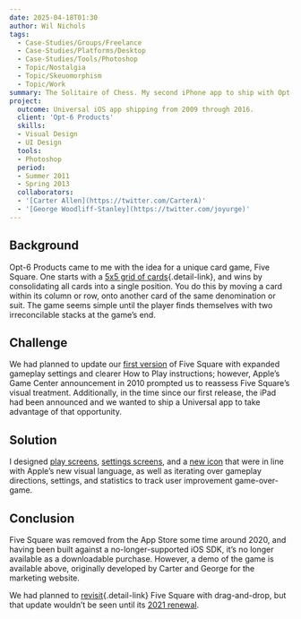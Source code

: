 ```yaml
---
date: 2025-04-18T01:30
author: Wil Nichols
tags:
  - Case-Studies/Groups/Freelance
  - Case-Studies/Platforms/Desktop
  - Case-Studies/Tools/Photoshop
  - Topic/Nostalgia
  - Topic/Skeuomorphism
  - Topic/Work
summary: The Solitaire of Chess. My second iPhone app to ship with Opt-6 Products in 2009, Five Square later received an overhaul in 2011 with a brand-new, shining UI.
project:
  outcome: Universal iOS app shipping from 2009 through 2016.
  client: 'Opt-6 Products'
  skills:
  - Visual Design
  - UI Design
  tools:
  - Photoshop
  period: 
  - Summer 2011 
  - Spring 2013
  collaborators: 
  - '[Carter Allen](https://twitter.com/CarterA)'
  - '[George Woodliff-Stanley](https://twitter.com/joyurge)'
---
```


## Background

Opt-6 Products came to me with the idea for a unique card game, Five Square. One starts with a [5x5 grid of cards](#grid){.detail-link}, and wins by consolidating all cards into a single position. You do this by moving a card within its column or row, onto another card of the same denomination or suit. The game seems simple until the player finds themselves with two irreconcilable stacks at the game’s end.  

## Challenge

We had planned to update our [first version](TODO) of Five Square with expanded gameplay settings and clearer How to Play instructions; however, Apple’s Game Center announcement in 2010 prompted us to reassess Five Square’s visual treatment. Additionally, in the time since our first release, the iPad had been announced and we wanted to ship a Universal app to take advantage of that opportunity.

## Solution

I designed [play screens](#play-screens), [settings screens](#settings-screens), and a [new icon](#icon) that were in line with Apple’s new visual language, as well as iterating over gameplay directions, settings, and statistics to track user improvement game-over-game.

## Conclusion

Five Square was removed from the App Store some time around 2020, and having been built against a no-longer-supported iOS SDK, it’s no longer available as a downloadable purchase. However, a demo of the game is available above, originally developed by Carter and George for the marketing website.

We had planned to [revisit](#future){.detail-link} Five Square with drag-and-drop, but that update wouldn’t be seen until its [2021 renewal](/five-square-3/).
